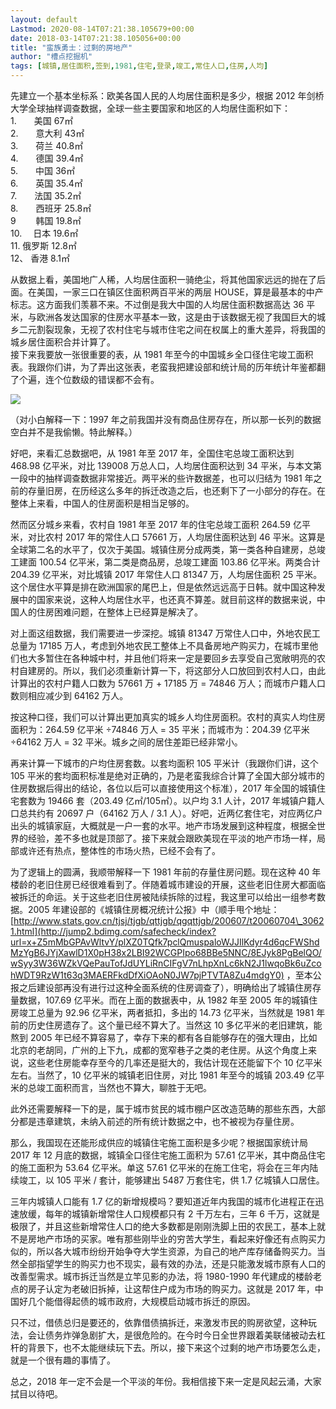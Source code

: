 ```yaml
---
layout: default
Lastmod: 2020-08-14T07:21:38.105679+00:00
date: 2018-03-14T07:21:38.105056+00:00
title: "蛮族勇士：过剩的房地产"
author: "槽点挖掘机"
tags: [城镇,居住面积,签到,1981,住宅,登录,竣工,常住人口,住房,人均]
---
```



先建立一个基本坐标系：欧美各国人民的人均居住面积是多少，根据 2012 年剑桥大学全球抽样调查数据，全球一些主要国家和地区的人均居住面积如下：  
1.　　美国 67㎡  
2.　　意大利 43㎡  
3.　　荷兰 40.8㎡  
4.　　德国 39.4㎡  
5.　　中国 36㎡  
6.　　英国 35.4㎡  
7.　　法国 35.2㎡  
8.　　西班牙 25.8㎡  
9　　 韩国 19.8㎡  
10\. 　日本 19.6㎡  
11\. 俄罗斯 12.8㎡  
12、 香港 8.1㎡  

从数据上看，美国地广人稀，人均居住面积一骑绝尘，将其他国家远远的抛在了后面。在美国，一家三口在镇区住面积两百平米的两层 HOUSE，算是最基本的中产标志。这方面我们羡慕不来。不过倒是我大中国的人均居住面积数据高达 36 平米，与欧洲各发达国家的住房水平基本一致，这是由于该数据无视了我国巨大的城乡二元割裂现象，无视了农村住宅与城市住宅之间在权属上的重大差异，将我国的城乡居住面积合并计算了。  
接下来我要放一张很重要的表，从 1981 年至今的中国城乡全口径住宅竣工面积表。我跟你们讲，为了弄出这张表，老蛮我把建设部和统计局的历年统计年鉴都翻了个遍，连个位数级的错误都不会有。  

![](https://images.weserv.nl/?url=http%3A//imgsrc.baidu.com/forum/w%253D580/sign%3Db0de4b1bc0bf6c81f7372ce08c3fb1d7/9f4673efce1b9d16d1a63512ffdeb48f8d5464e5.jpg)

  
（对小白解释一下：1997 年之前我国并没有商品住房存在，所以那一长列的数据空白并不是我偷懒。特此解释。）

好吧，来看汇总数据吧，从 1981 年至 2017 年，全国住宅总竣工面积达到 468.98 亿平米，对比 139008 万总人口，人均居住面积达到 34 平米，与本文第一段中的抽样调查数据非常接近。两平米的些许数据差，也可以归结为 1981 年之前的存量旧房，在历经这么多年的拆迁改造之后，也还剩下了一小部分的存在。在整体上来看，中国人的住房面积是相当足够的。  

然而区分城乡来看，农村自 1981 年至 2017 年的住宅总竣工面积 264.59 亿平米，对比农村 2017 年的常住人口 57661 万，人均居住面积达到 46 平米。这算是全球第二名的水平了，仅次于美国。城镇住房分成两类，第一类各种自建房，总竣工建面 100.54 亿平米，第二类是商品房，总竣工建面 103.86 亿平米。两类合计 204.39 亿平米，对比城镇 2017 年常住人口 81347 万，人均居住面积 25 平米。这个居住水平算是排在欧洲国家的尾巴上，但是依然远远高于日韩。就中国这种发展中的国家来说，这种人均居住水平，也还真不算差。就目前这样的数据来说，中国人的住房困难问题，在整体上已经算是解决了。  

对上面这组数据，我们需要进一步深挖。城镇 81347 万常住人口中，外地农民工总量为 17185 万人，考虑到外地农民工整体上不具备房地产购买力，在城市里他们也大多暂住在各种城中村，并且他们将来一定是要回乡去享受自己宽敞明亮的农村自建房的。所以，我们必须重新计算一下，将这部分人口放回到农村人口，由此计算出的农村户籍人口数为 57661 万 + 17185 万 = 74846 万人；而城市户籍人口数则相应减少到 64162 万人。  

按这种口径，我们可以计算出更加真实的城乡人均住房面积。农村的真实人均住房面积为：264.59 亿平米 ÷74846 万人 = 35 平米；而城市为：204.39 亿平米 ÷64162 万人 = 32 平米。城乡之间的居住差距已经非常小。  

再来计算一下城市的户均住房套数。以套均面积 105 平米计（我跟你们讲，这个 105 平米的套均面积标准是绝对正确的，乃是老蛮我综合计算了全国大部分城市的住房数据后得出的结论，各位以后可以直接使用这个标准），2017 年全国的城镇住宅套数为 19466 套（203.49 亿㎡/105㎡）。以户均 3.1 人计，2017 年城镇户籍人口总共约有 20697 户（64162 万人 / 3.1 人）。好吧，近两亿套住宅，对应两亿户出头的城镇家庭，大概就是一户一套的水平。地产市场发展到这种程度，根据全世界的经验，差不多也就是顶部了。接下来就会跟欧美现在平淡的地产市场一样，局部或许还有热点，整体性的市场火热，已经不会有了。  

为了逻辑上的圆满，我顺带解释一下 1981 年前的存量住房问题。现在这种 40 年楼龄的老旧住房已经很难看到了。伴随着城市建设的开展，这些老旧住房大都面临被拆迁的命运。关于这些老旧住房被陆续拆除的过程，我这里可以给出一组参考数据。2005 年建设部的《城镇住房概况统计公报》中（顺手甩个地址：[http://www.stats.gov.cn/tjsj/tjgb/qttjgb/qgqttjgb/200607/t20060704\_30621.html](http://jump2.bdimg.com/safecheck/index?url=x+Z5mMbGPAvWltvY/plXZ0TQfk7pclQmuspaloWJJIlKdyr4d6qcFWShdMzYgB6JYjXawlD1X0pH38x2LBI92WCGPIpo68BBe5NNC/8EJyk8PgBelQO/wSyy3W36WZkVQePauTofJdUYLiRnCIFgV7nLhpXnLc6kN2J1lwqoBk6uZcohWDT9RzW1t63q3MAERFkdDfXiOAoN0JW7pjPTVTA8Zu4mdgY0) ，至本公报之后建设部再没有进行过这种全面系统的住房调查了），明确给出了城镇住房存量数据，107.69 亿平米。而在上面的数据表中，从 1982 年至 2005 年的城镇住房竣工总量为 92.96 亿平米，两者抵扣，多出的 14.73 亿平米，当然就是 1981 年前的历史住房遗存了。这个量已经不算大了。当然这 10 多亿平米的老旧建筑，能熬到 2005 年已经不算容易了，幸存下来的都有各自能够存在的强大理由，比如北京的老胡同，广州的上下九，成都的宽窄巷子之类的老住房。从这个角度上来说，这些老住房能幸存至今的几率还是挺大的，我估计现在还能留下个 10 亿平米左右。当然了，10 亿平米的城镇老旧住房，对比 1981 年至今的城镇 203.49 亿平米的总竣工面积而言，当然也不算大，聊胜于无吧。  

此外还需要解释一下的是，属于城市贫民的城市棚户区改造范畴的那些东西，大部分都是违章建筑，未纳入前述的所有统计数据之中，也不被视为存量住房。  

那么，我国现在还能形成供应的城镇住宅施工面积是多少呢？根据国家统计局 2017 年 12 月底的数据，城镇全口径住宅施工面积为 57.61 亿平米，其中商品住宅的施工面积为 53.64 亿平米。单这 57.61 亿平米的在施工住宅，将会在三年内陆续竣工，以 105 平米 / 套计，能够建出 5487 万套住宅，供 1.7 亿城镇人口居住。  

三年内城镇人口能有 1.7 亿的新增规模吗？要知道近年内我国的城市化进程正在迅速放缓，每年的城镇新增常住人口规模都只有 2 千万左右，三年 6 千万，这就是极限了，并且这些新增常住人口的绝大多数都是刚刚洗脚上田的农民工，基本上就不是房地产市场的买家。唯有那些刚毕业的穷苦大学生，看起来好像还有点购买力似的，所以各大城市纷纷开始争夺大学生资源，为自己的地产库存储备购买力。当然全部指望学生的购买力也不现实，最有效的办法，还是只能激发城市原有人口的改善型需求。城市拆迁当然是立竿见影的办法，将 1980-1990 年代建成的楼龄老点的房子认定为老破旧拆掉，让这帮住户成为市场的购买力。这就是 2017 年，中国好几个能借得起债的城市政府，大规模启动城市拆迁的原因。  

只不过，借债总归是要还的，依靠借债搞拆迁，来激发市民的购房欲望，这种玩法，会让债务炸弹急剧扩大，是很危险的。在今时今日全世界跟着美联储被动去杠杆的背景下，也不太能继续玩下去。所以，接下来这个过剩的地产市场要怎么走，就是一个很有趣的事情了。  

总之，2018 年一定不会是一个平淡的年份。我相信接下来一定是风起云涌，大家拭目以待吧。
